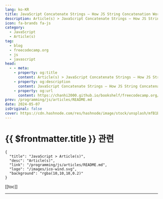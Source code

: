 ```yaml
---
lang: ko-KR
title: JavaScript Concatenate Strings – How JS String Concatenation Works
description: Article(s) > JavaScript Concatenate Strings – How JS String Concatenation Works
icon: fa-brands fa-js
category: 
  - JavaScript
  - Article(s)
tag: 
  - blog
  - freecodecamp.org
  - js
  - javascript
head:
  - - meta:
    - property: og:title
      content: Article(s) > JavaScript Concatenate Strings – How JS String Concatenation Works
    - property: og:description
      content: JavaScript Concatenate Strings – How JS String Concatenation Works
    - property: og:url
      content: https://chanhi2000.github.io/bookshelf/freecodecamp.org/how-js-string-concatenation-works.html
prev: /programming/js/articles/README.md
date: 2024-05-07
isOriginal: false
cover: https://cdn.hashnode.com/res/hashnode/image/stock/unsplash/mfB1B1s4sMc/upload/138f5daa340578a0ba2da07274b59252.jpeg
---
```


# {{ $frontmatter.title }} 관련

```component VPCard
{
  "title": "JavaScript > Article(s)",
  "desc": "Article(s)",
  "link": "/programming/js/articles/README.md",
  "logo": "/images/ico-wind.svg",
  "background": "rgba(10,10,10,0.2)"
}
```

[[toc]]

---

<SiteInfo
  name="JavaScript Concatenate Strings – How JS String Concatenation Works"
  desc="When coding in JavaScript, you may need to combine multiple strings to create a new, longer string. This operation is known as concatenation. In this article, you will learn five ways to concatenate strings in JavaScript. How to Concatenate Strings i..."
  url="https://freecodecamp.org/news/how-js-string-concatenation-works/"
  logo="https://cdn.freecodecamp.org/universal/favicons/favicon.ico"
  preview="https://cdn.hashnode.com/res/hashnode/image/stock/unsplash/mfB1B1s4sMc/upload/138f5daa340578a0ba2da07274b59252.jpeg"/>

<!-- TODO: 작성 -->

